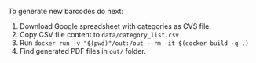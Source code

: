 To generate new barcodes do next:
1. Download Google spreadsheet with categories as CVS file.
2. Copy CSV file content to `data/category_list.csv`
3. Run `docker run -v "$(pwd)"/out:/out --rm -it $(docker build -q .)`
4. Find generated PDF files in `out/` folder.
